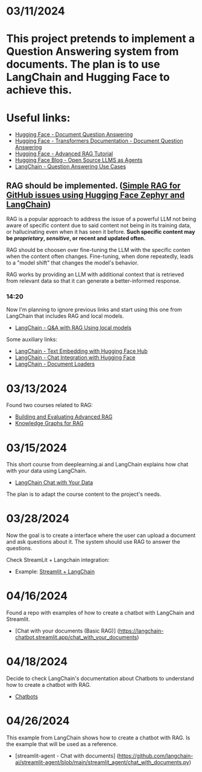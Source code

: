 # 03/11/2024

# This project pretends to implement a Question Answering system from documents. The plan is to use LangChain and Hugging Face to achieve this.

# Useful links:
- [Hugging Face - Document Question Answering](https://huggingface.co/tasks/document-question-answering)
- [Hugging Face - Transformers Documentation - Document Question Answering](https://huggingface.co/docs/transformers/en/tasks/document_question_answering)
- [Hugging Face - Advanced RAG Tutorial](https://huggingface.co/learn/cookbook/en/advanced_rag)
- [Hugging Face Blog - Open Source LLMS as Agents](https://huggingface.co/blog/open-source-llms-as-agents)
- [LangChain - Question Answering Use Cases](https://python.langchain.com/docs/use_cases/question_answering) 

## **RAG should be implemented.** ([Simple RAG for GitHub issues using Hugging Face Zephyr and LangChain](https://huggingface.co/learn/cookbook/en/rag_zephyr_langchain))
RAG is a popular approach to address the issue of a powerful LLM not being aware of specific content due to said content not being in its training data, or hallucinating even when it has seen it before. **Such specific content may be *proprietary*, *sensitive*, or recent and updated often.**

RAG should be choosen over fine-tuning the LLM with the specific conten when the content often changes. Fine-tuning, when done repeatedly, leads to a "model shift" that changes the model's behavior.

RAG works by providing an LLM with additional context that is retrieved from relevant data so that it can generate a better-informed response.

### 14:20
Now I'm planning to ignore previous links and start using this one from LangChain that includes RAG and local models.
- [LangChain - Q&A with RAG Using local models](https://python.langchain.com/docs/use_cases/question_answering/local_retrieval_qa)

Some auxiliary links:
- [LangChain - Text Embedding with Hugging Face Hub](https://python.langchain.com/docs/integrations/text_embedding/huggingfacehub)
- [LangChain - Chat Integration with Hugging Face](https://python.langchain.com/docs/integrations/chat/huggingface)
- [LangChain - Document Loaders](https://python.langchain.com/docs/modules/data_connection/document_loaders)


# 03/13/2024
Found two courses related to RAG:
- [Building and Evaluating Advanced RAG](https://learn.deeplearning.ai/courses/building-evaluating-advanced-rag/lesson/1/introduction)
- [Knowledge Graphs for RAG](https://learn.deeplearning.ai/courses/knowledge-graphs-rag/lesson/1/introduction)


# 03/15/2024
This short course from deeplearning.ai and LangChain explains how chat with your data using LangChain. 
- [LangChain Chat with Your Data](https://learn.deeplearning.ai/courses/langchain-chat-with-your-data/lesson/1/introduction)

The plan is to adapt the course content to the project's needs.


# 03/28/2024
Now the goal is to create a interface where the user can upload a document and ask questions about it. The system should use RAG to answer the questions.

Check StreamLit + Langchain integration:
- Example: [Streamlit + LangChain](https://github.com/langchain-ai/streamlit-agent/blob/main/streamlit_agent/chat_with_documents.py)

# 04/16/2024
Found a repo with examples of how to create a chatbot with LangChain and Streamlit.
- [Chat with your documents (Basic RAG)] (https://langchain-chatbot.streamlit.app/chat_with_your_documents)

# 04/18/2024
Decide to check LangChain's documentation about Chatbots to understand how to create a chatbot with RAG.
- [Chatbots](https://python.langchain.com/docs/use_cases/chatbots/)
  
# 04/26/2024
This example from LangChain shows how to create a chatbot with RAG. Is the example that will be used as a reference.
- [streamlit-agent - Chat with documents] (https://github.com/langchain-ai/streamlit-agent/blob/main/streamlit_agent/chat_with_documents.py)